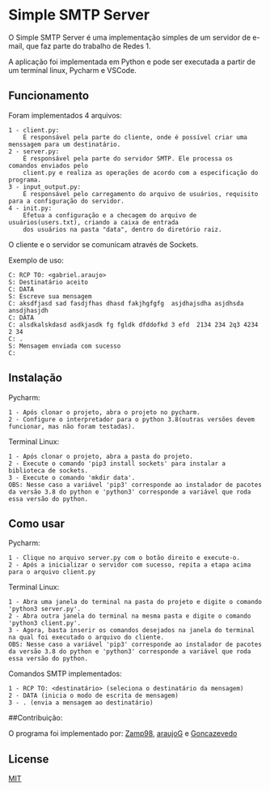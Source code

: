 # Simple SMTP Server

O Simple SMTP Server é uma implementação simples de um servidor de e-mail,
que faz parte do trabalho de Redes 1.

A aplicação foi implementada em Python e pode ser executada a partir de um terminal linux,
Pycharm e VSCode.

## Funcionamento

Foram implementados 4 arquivos: 

    1 - client.py:
        É responsável pela parte do cliente, onde é possível criar uma menssagem para um destinatário.
    2 - server.py:
        É responsável pela parte do servidor SMTP. Ele processa os comandos enviados pelo 
        client.py e realiza as operações de acordo com a especificação do programa. 
    3 - input_output.py:
        É responsável pelo carregamento do arquivo de usuários, requisito para a configuração do servidor.
    4 - init.py:
        Efetua a configuração e a checagem do arquivo de usuários(users.txt), criando a caixa de entrada
        dos usuários na pasta "data", dentro do diretório raiz.

O cliente e o servidor se comunicam através de Sockets.

Exemplo de uso:

    C: RCP TO: <gabriel.araujo>
    S: Destinatário aceito
    C: DATA
    S: Escreve sua mensagem
    C: aksdfjasd sad fasdjfhas dhasd fakjhgfgfg  asjdhajsdha asjdhsda ansdjhasjdh
    C: DATA
    C: alsdkalskdasd asdkjasdk fg fgldk dfddofkd 3 efd  2134 234 2q3 4234 2 34
    C: .
    S: Mensagem enviada com sucesso
    C: 

## Instalação

Pycharm:

    1 - Após clonar o projeto, abra o projeto no pycharm.
    2 - Configure o interpretador para o python 3.8(outras versões devem funcionar, mas não foram testadas).

Terminal Linux:

    1 - Após clonar o projeto, abra a pasta do projeto.
    2 - Execute o comando 'pip3 install sockets' para instalar a biblioteca de sockets.
    3 - Execute o comando 'mkdir data'.
    OBS: Nesse caso a variável 'pip3' corresponde ao instalador de pacotes da versão 3.8 do python e 'python3' corresponde a variável que roda essa versão do python.
    
## Como usar
Pycharm:

    1 - Clique no arquivo server.py com o botão direito e execute-o.
    2 - Após a inicializar o servidor com sucesso, repita a etapa acima para o arquivo client.py

Terminal Linux:
    
    1 - Abra uma janela do terminal na pasta do projeto e digite o comando 'python3 server.py'.
    2 - Abra outra janela do terminal na mesma pasta e digite o comando 'python3 client.py'.
    3 - Agora, basta inserir os comandos desejados na janela do terminal na qual foi executado o arquivo do cliente. 
    OBS: Nesse caso a variável 'pip3' corresponde ao instalador de pacotes da versão 3.8 do python e 'python3' corresponde a variável que roda essa versão do python.
    
Comandos SMTP implementados:

    1 - RCP TO: <destinatário> (seleciona o destinatário da mensagem) 
    2 - DATA (inicia o modo de escrita de mensagem)
    3 - . (envia a mensagem ao destinatário)
    
##Contribuição:

O programa foi implementado por: 
[Zamp98](https://github.com/Zamp98), 
[araujoG](https://github.com/araujoG) e 
[Goncazevedo](https://github.com/Goncazevedo)

## License
[MIT](https://choosealicense.com/licenses/mit/)
